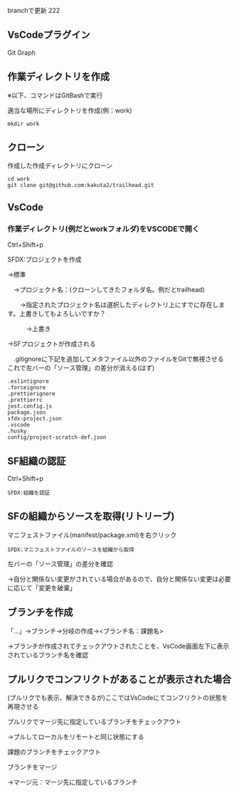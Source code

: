 branchで更新
222
## VsCodeプラグイン
Git Graph

## 作業ディレクトリを作成
※以下、コマンドはGitBashで実行

適当な場所にディレクトリを作成(例：work)
```
mkdir work
```
## クローン
作成した作成ディレクトリにクローン
```
cd work
git clone git@github.com:kakuta2/trailhead.git
```
## VsCode
### 作業ディレクトリ(例だとworkフォルダ)をVSCODEで開く
Ctrl+Shift+p

SFDX:プロジェクトを作成

→標準

　→プロジェクト名：(クローンしてきたフォルダ名。例だとtrailhead)

　　→指定されたプロジェクト名は選択したディレクトリ上にすでに存在します。上書きしてもよろしいですか？

　　　→上書き

→SFプロジェクトが作成される

　.gitignoreに下記を追加してメタファイル以外のファイルをGitで無視させる
これで左バーの「ソース管理」の差分が消える(はず)
```
.eslintignore
.forceignore
.prettierignore
.prettierrc
jest.config.js
package.json
sfdx-project.json
.vscode
.husky
config/project-scratch-def.json
```


## SF組織の認証
Ctrl+Shift+p
```
SFDX:組織を認証
```
## SFの組織からソースを取得(リトリーブ)
マニフェストファイル(manifest/package.xml)を右クリック
```
SFDX:マニフェストファイルのソースを組織から取得
```
左バーの「ソース管理」の差分を確認

→自分と関係ない変更がされている場合があるので、自分と関係ない変更は必要に応じて「変更を破棄」


## ブランチを作成
「...」→ブランチ→分岐の作成→<ブランチ名：課題名>

→ブランチが作成されてチェックアウトされたことを、VsCode画面左下に表示されているブランチ名を確認


## プルリクでコンフリクトがあることが表示された場合
(プルリクでも表示、解決できるが)ここではVsCodeにてコンフリクトの状態を再現させる

プルリクでマージ先に指定しているブランチをチェックアウト

→プルしてローカルをリモートと同じ状態にする

課題のブランチをチェックアウト

ブランチをマージ

→マージ元：マージ先に指定しているブランチ

